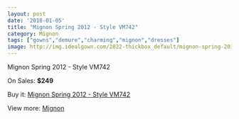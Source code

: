 ```yaml
---
layout: post
date: '2018-01-05'
title: "Mignon Spring 2012 - Style VM742"
category: Mignon
tags: ["gowns","demure","charming","mignon","dresses"]
image: http://img.idealgown.com/2822-thickbox_default/mignon-spring-2012-style-vm742.jpg
---
```

Mignon Spring 2012 - Style VM742

On Sales: **$249**
<a href="https://www.idealgown.com/en/mignon/1340-mignon-spring-2012-style-vm742.html"><amp-img layout="responsive" width="600" height="600" src="//img.idealgown.com/2822-thickbox_default/mignon-spring-2012-style-vm742.jpg" alt="Mignon Spring 2012 - Style VM742 0" /></a>
<a href="https://www.idealgown.com/en/mignon/1340-mignon-spring-2012-style-vm742.html"><amp-img layout="responsive" width="600" height="600" src="//img.idealgown.com/2825-thickbox_default/mignon-spring-2012-style-vm742.jpg" alt="Mignon Spring 2012 - Style VM742 1" /></a>
<a href="https://www.idealgown.com/en/mignon/1340-mignon-spring-2012-style-vm742.html"><amp-img layout="responsive" width="600" height="600" src="//img.idealgown.com/2824-thickbox_default/mignon-spring-2012-style-vm742.jpg" alt="Mignon Spring 2012 - Style VM742 2" /></a>
<a href="https://www.idealgown.com/en/mignon/1340-mignon-spring-2012-style-vm742.html"><amp-img layout="responsive" width="600" height="600" src="//img.idealgown.com/2823-thickbox_default/mignon-spring-2012-style-vm742.jpg" alt="Mignon Spring 2012 - Style VM742 3" /></a>

Buy it: [Mignon Spring 2012 - Style VM742](https://www.idealgown.com/en/mignon/1340-mignon-spring-2012-style-vm742.html "Mignon Spring 2012 - Style VM742")

View more: [Mignon](https://www.idealgown.com/en/17-mignon "Mignon")